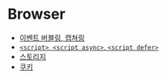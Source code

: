 # Browser

* [이벤트 버블링, 캡쳐링](./event-bubbling-capturing.md)
* [`<script>`, `<script async>`, `<script defer>`](./script-async-defer.md)
* [스토리지](./storages.md)
* [쿠키](./cookie.md)
